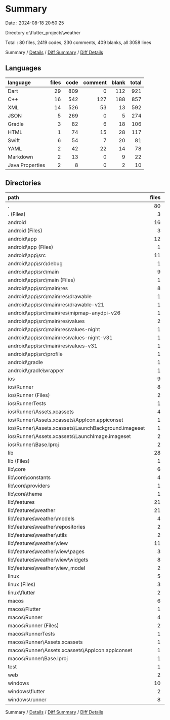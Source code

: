 # Summary

Date : 2024-08-18 20:50:25

Directory c:\\flutter_projects\\weather

Total : 80 files,  2419 codes, 230 comments, 409 blanks, all 3058 lines

Summary / [Details](details.md) / [Diff Summary](diff.md) / [Diff Details](diff-details.md)

## Languages
| language | files | code | comment | blank | total |
| :--- | ---: | ---: | ---: | ---: | ---: |
| Dart | 29 | 809 | 0 | 112 | 921 |
| C++ | 16 | 542 | 127 | 188 | 857 |
| XML | 14 | 526 | 53 | 13 | 592 |
| JSON | 5 | 269 | 0 | 5 | 274 |
| Gradle | 3 | 82 | 6 | 18 | 106 |
| HTML | 1 | 74 | 15 | 28 | 117 |
| Swift | 6 | 54 | 7 | 20 | 81 |
| YAML | 2 | 42 | 22 | 14 | 78 |
| Markdown | 2 | 13 | 0 | 9 | 22 |
| Java Properties | 2 | 8 | 0 | 2 | 10 |

## Directories
| path | files | code | comment | blank | total |
| :--- | ---: | ---: | ---: | ---: | ---: |
| . | 80 | 2,419 | 230 | 409 | 3,058 |
| . (Files) | 3 | 52 | 22 | 21 | 95 |
| android | 16 | 205 | 57 | 30 | 292 |
| android (Files) | 3 | 41 | 0 | 10 | 51 |
| android\\app | 12 | 159 | 57 | 19 | 235 |
| android\\app (Files) | 1 | 44 | 6 | 9 | 59 |
| android\\app\\src | 11 | 115 | 51 | 10 | 176 |
| android\\app\\src\\debug | 1 | 3 | 4 | 1 | 8 |
| android\\app\\src\\main | 9 | 109 | 43 | 8 | 160 |
| android\\app\\src\\main (Files) | 1 | 36 | 11 | 1 | 48 |
| android\\app\\src\\main\\res | 8 | 73 | 32 | 7 | 112 |
| android\\app\\src\\main\\res\\drawable | 1 | 6 | 0 | 1 | 7 |
| android\\app\\src\\main\\res\\drawable-v21 | 1 | 6 | 0 | 1 | 7 |
| android\\app\\src\\main\\res\\mipmap-anydpi-v26 | 1 | 5 | 0 | 1 | 6 |
| android\\app\\src\\main\\res\\values | 2 | 17 | 9 | 1 | 27 |
| android\\app\\src\\main\\res\\values-night | 1 | 13 | 9 | 1 | 23 |
| android\\app\\src\\main\\res\\values-night-v31 | 1 | 13 | 7 | 1 | 21 |
| android\\app\\src\\main\\res\\values-v31 | 1 | 13 | 7 | 1 | 21 |
| android\\app\\src\\profile | 1 | 3 | 4 | 1 | 8 |
| android\\gradle | 1 | 5 | 0 | 1 | 6 |
| android\\gradle\\wrapper | 1 | 5 | 0 | 1 | 6 |
| ios | 9 | 257 | 4 | 14 | 275 |
| ios\\Runner | 8 | 250 | 2 | 10 | 262 |
| ios\\Runner (Files) | 2 | 13 | 0 | 3 | 16 |
| ios\\RunnerTests | 1 | 7 | 2 | 4 | 13 |
| ios\\Runner\\Assets.xcassets | 4 | 169 | 0 | 5 | 174 |
| ios\\Runner\\Assets.xcassets\\AppIcon.appiconset | 1 | 122 | 0 | 1 | 123 |
| ios\\Runner\\Assets.xcassets\\LaunchBackground.imageset | 1 | 21 | 0 | 1 | 22 |
| ios\\Runner\\Assets.xcassets\\LaunchImage.imageset | 2 | 26 | 0 | 3 | 29 |
| ios\\Runner\\Base.lproj | 2 | 68 | 2 | 2 | 72 |
| lib | 28 | 808 | 0 | 111 | 919 |
| lib (Files) | 1 | 46 | 0 | 8 | 54 |
| lib\\core | 6 | 78 | 0 | 11 | 89 |
| lib\\core\\constants | 4 | 47 | 0 | 8 | 55 |
| lib\\core\\providers | 1 | 5 | 0 | 1 | 6 |
| lib\\core\\theme | 1 | 26 | 0 | 2 | 28 |
| lib\\features | 21 | 684 | 0 | 92 | 776 |
| lib\\features\\weather | 21 | 684 | 0 | 92 | 776 |
| lib\\features\\weather\\models | 4 | 116 | 0 | 18 | 134 |
| lib\\features\\weather\\repositories | 2 | 61 | 0 | 19 | 80 |
| lib\\features\\weather\\utils | 2 | 23 | 0 | 4 | 27 |
| lib\\features\\weather\\view | 11 | 444 | 0 | 42 | 486 |
| lib\\features\\weather\\view\\pages | 3 | 96 | 0 | 11 | 107 |
| lib\\features\\weather\\view\\widgets | 8 | 348 | 0 | 31 | 379 |
| lib\\features\\weather\\view_model | 2 | 40 | 0 | 9 | 49 |
| linux | 5 | 102 | 33 | 44 | 179 |
| linux (Files) | 3 | 94 | 24 | 33 | 151 |
| linux\\flutter | 2 | 8 | 9 | 11 | 28 |
| macos | 6 | 446 | 5 | 16 | 467 |
| macos\\Flutter | 1 | 8 | 3 | 4 | 15 |
| macos\\Runner | 4 | 431 | 0 | 8 | 439 |
| macos\\Runner (Files) | 2 | 20 | 0 | 6 | 26 |
| macos\\RunnerTests | 1 | 7 | 2 | 4 | 13 |
| macos\\Runner\\Assets.xcassets | 1 | 68 | 0 | 1 | 69 |
| macos\\Runner\\Assets.xcassets\\AppIcon.appiconset | 1 | 68 | 0 | 1 | 69 |
| macos\\Runner\\Base.lproj | 1 | 343 | 0 | 1 | 344 |
| test | 1 | 1 | 0 | 1 | 2 |
| web | 2 | 109 | 15 | 29 | 153 |
| windows | 10 | 439 | 94 | 143 | 676 |
| windows\\flutter | 2 | 11 | 9 | 11 | 31 |
| windows\\runner | 8 | 428 | 85 | 132 | 645 |

Summary / [Details](details.md) / [Diff Summary](diff.md) / [Diff Details](diff-details.md)